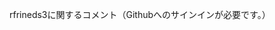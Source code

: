 rfrineds3に関するコメント（Githubへのサインインが必要です。）  
  
<script src="https://utteranc.es/client.js"
        repo="rfriends/rfriends"
        issue-term="pathname"
        theme="github-light"
        crossorigin="anonymous"
        async>
</script>

　
